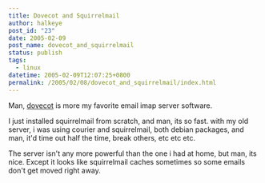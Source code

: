 ```yaml
---
title: Dovecot and Squirrelmail
author: halkeye
post_id: "23"
date: 2005-02-09
post_name: dovecot_and_squirrelmail
status: publish
tags:
  - linux
datetime: 2005-02-09T12:07:25+0800
permalink: /2005/02/08/dovecot_and_squirrelmail/index.html
---
```


Man, [dovecot](https://www.dovecot.org/) is more my favorite email imap server software.

I just installed squirrelmail from scratch, and man, its so fast. with my old server, i was using courier and squirrelmail, both debian packages, and man, it'd time out half the time, break others, etc etc etc.

The server isn't any more powerful than the one i had at home, but man, its nice. Except it looks like squirrelmail caches sometimes so some emails don't get moved right away.